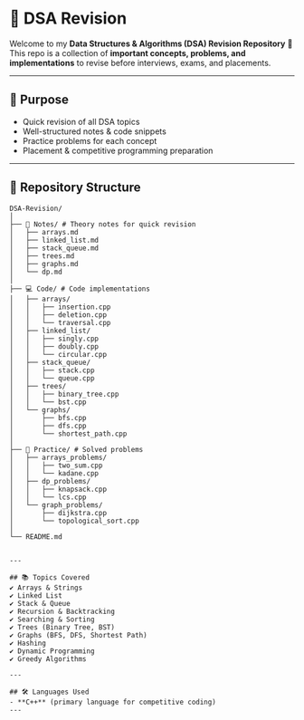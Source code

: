 # 📘 DSA Revision 

Welcome to my **Data Structures & Algorithms (DSA) Revision Repository** 🚀  
This repo is a collection of **important concepts, problems, and implementations** to revise before interviews, exams, and placements.  

---

## 🎯 Purpose
- Quick revision of all DSA topics
- Well-structured notes & code snippets
- Practice problems for each concept
- Placement & competitive programming preparation

---

## 📂 Repository Structure

```text
DSA-Revision/
│
├── 📑 Notes/ # Theory notes for quick revision
│   ├── arrays.md
│   ├── linked_list.md
│   ├── stack_queue.md
│   ├── trees.md
│   ├── graphs.md
│   └── dp.md
│
├── 💻 Code/ # Code implementations
│   ├── arrays/
│   │   ├── insertion.cpp
│   │   ├── deletion.cpp
│   │   └── traversal.cpp
│   ├── linked_list/
│   │   ├── singly.cpp
│   │   ├── doubly.cpp
│   │   └── circular.cpp
│   ├── stack_queue/
│   │   ├── stack.cpp
│   │   └── queue.cpp
│   ├── trees/
│   │   ├── binary_tree.cpp
│   │   └── bst.cpp
│   └── graphs/
│       ├── bfs.cpp
│       ├── dfs.cpp
│       └── shortest_path.cpp
│
├── 📝 Practice/ # Solved problems
│   ├── arrays_problems/
│   │   ├── two_sum.cpp
│   │   └── kadane.cpp
│   ├── dp_problems/
│   │   ├── knapsack.cpp
│   │   └── lcs.cpp
│   └── graph_problems/
│       ├── dijkstra.cpp
│       └── topological_sort.cpp
│
└── README.md


---

## 📚 Topics Covered
✔️ Arrays & Strings  
✔️ Linked List  
✔️ Stack & Queue  
✔️ Recursion & Backtracking  
✔️ Searching & Sorting  
✔️ Trees (Binary Tree, BST)  
✔️ Graphs (BFS, DFS, Shortest Path)  
✔️ Hashing  
✔️ Dynamic Programming  
✔️ Greedy Algorithms  

---

## 🛠️ Languages Used
- **C++** (primary language for competitive coding)
---
